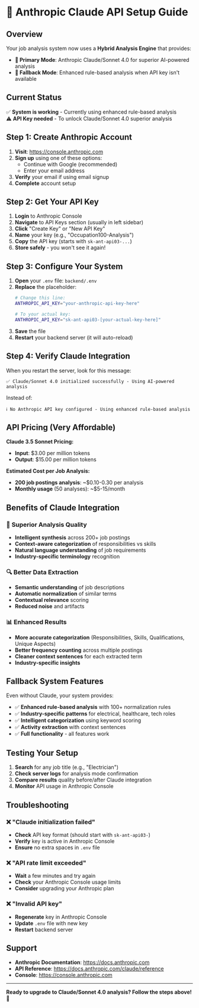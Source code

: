 # 🤖 Anthropic Claude API Setup Guide

## Overview
Your job analysis system now uses a **Hybrid Analysis Engine** that provides:
- **🎯 Primary Mode**: Anthropic Claude/Sonnet 4.0 for superior AI-powered analysis
- **🔧 Fallback Mode**: Enhanced rule-based analysis when API key isn't available

## Current Status
✅ **System is working** - Currently using enhanced rule-based analysis  
⚠️ **API Key needed** - To unlock Claude/Sonnet 4.0 superior analysis

## Step 1: Create Anthropic Account

1. **Visit**: https://console.anthropic.com
2. **Sign up** using one of these options:
   - Continue with Google (recommended)
   - Enter your email address
3. **Verify** your email if using email signup
4. **Complete** account setup

## Step 2: Get Your API Key

1. **Login** to Anthropic Console
2. **Navigate** to API Keys section (usually in left sidebar)
3. **Click** "Create Key" or "New API Key"
4. **Name** your key (e.g., "Occupation100-Analysis")
5. **Copy** the API key (starts with `sk-ant-api03-...`)
6. **Store safely** - you won't see it again!

## Step 3: Configure Your System

1. **Open** your `.env` file: `backend/.env`
2. **Replace** the placeholder:
   ```bash
   # Change this line:
   ANTHROPIC_API_KEY="your-anthropic-api-key-here"
   
   # To your actual key:
   ANTHROPIC_API_KEY="sk-ant-api03-[your-actual-key-here]"
   ```
3. **Save** the file
4. **Restart** your backend server (it will auto-reload)

## Step 4: Verify Claude Integration

When you restart the server, look for this message:
```
✅ Claude/Sonnet 4.0 initialized successfully - Using AI-powered analysis
```

Instead of:
```
ℹ️ No Anthropic API key configured - Using enhanced rule-based analysis
```

## API Pricing (Very Affordable)

**Claude 3.5 Sonnet Pricing:**
- **Input**: $3.00 per million tokens
- **Output**: $15.00 per million tokens

**Estimated Cost per Job Analysis:**
- **200 job postings analysis**: ~$0.10-0.30 per analysis
- **Monthly usage** (50 analyses): ~$5-15/month

## Benefits of Claude Integration

### 🎯 **Superior Analysis Quality**
- **Intelligent synthesis** across 200+ job postings
- **Context-aware categorization** of responsibilities vs skills
- **Natural language understanding** of job requirements
- **Industry-specific terminology** recognition

### 🔍 **Better Data Extraction**
- **Semantic understanding** of job descriptions
- **Automatic normalization** of similar terms
- **Contextual relevance** scoring
- **Reduced noise** and artifacts

### 📊 **Enhanced Results**
- **More accurate categorization** (Responsibilities, Skills, Qualifications, Unique Aspects)
- **Better frequency counting** across multiple postings
- **Cleaner context sentences** for each extracted term
- **Industry-specific insights**

## Fallback System Features

Even without Claude, your system provides:
- ✅ **Enhanced rule-based analysis** with 100+ normalization rules
- ✅ **Industry-specific patterns** for electrical, healthcare, tech roles
- ✅ **Intelligent categorization** using keyword scoring
- ✅ **Activity extraction** with context sentences
- ✅ **Full functionality** - all features work

## Testing Your Setup

1. **Search** for any job title (e.g., "Electrician")
2. **Check server logs** for analysis mode confirmation
3. **Compare results** quality before/after Claude integration
4. **Monitor** API usage in Anthropic Console

## Troubleshooting

### ❌ "Claude initialization failed"
- **Check** API key format (should start with `sk-ant-api03-`)
- **Verify** key is active in Anthropic Console
- **Ensure** no extra spaces in `.env` file

### ❌ "API rate limit exceeded"
- **Wait** a few minutes and try again
- **Check** your Anthropic Console usage limits
- **Consider** upgrading your Anthropic plan

### ❌ "Invalid API key"
- **Regenerate** key in Anthropic Console
- **Update** `.env` file with new key
- **Restart** backend server

## Support

- **Anthropic Documentation**: https://docs.anthropic.com
- **API Reference**: https://docs.anthropic.com/claude/reference
- **Console**: https://console.anthropic.com

---

**Ready to upgrade to Claude/Sonnet 4.0 analysis? Follow the steps above! 🚀**